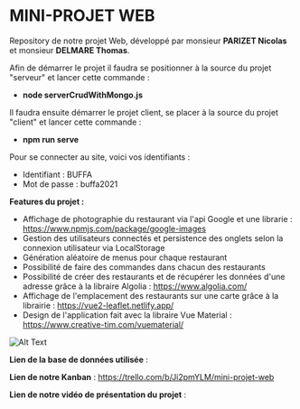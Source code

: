 # MINI-PROJET WEB

Repository de notre projet Web, développé par monsieur **PARIZET Nicolas** et monsieur **DELMARE Thomas**.  

Afin de démarrer le projet il faudra se positionner à la source du projet "serveur" et lancer cette commande :
  - **node serverCrudWithMongo.js**  

Il faudra ensuite démarrer le projet client, se placer à la source du projet "client" et lancer cette commande :
  - **npm run serve**  

Pour se connecter au site, voici vos identifiants :
  - Identifiant : BUFFA  
  - Mot de passe : buffa2021

**Features du projet :**
  -  Affichage de photographie du restaurant via l'api Google et une librarie : https://www.npmjs.com/package/google-images  
  -  Gestion des utilisateurs connectés et persistence des onglets selon la connexion utilisateur via LocalStorage
  -  Génération aléatoire de menus pour chaque restaurant
  -  Possibilité de faire des commandes dans chacun des restaurants
  -  Possibilité de créer des restaurants et de récupérer les données d'une adresse grâce à la libraire Algolia : https://www.algolia.com/
  -  Affichage de l'emplacement des restaurants sur une carte grâce à la librairie : https://vue2-leaflet.netlify.app/
  -  Design de l'application fait avec la libraire Vue Material : https://www.creative-tim.com/vuematerial/ 
  
  ![Alt Text](https://media.giphy.com/media/Y9x7tApdD8Iep9MMWB/giphy.gif)

**Lien de la base de données utilisée** :  

**Lien de notre Kanban** : https://trello.com/b/Ji2pmYLM/mini-projet-web  

**Lien de notre vidéo de présentation du projet** :

